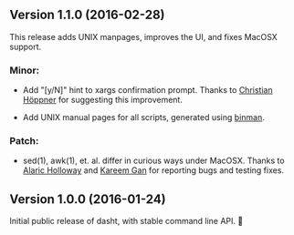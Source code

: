 ## Version 1.1.0 (2016-02-28)

This release adds UNIX manpages, improves the UI, and fixes MacOSX support.

### Minor:

  * Add "[y/N]" hint to xargs confirmation prompt.  Thanks to [Christian
    Höppner]( https://github.com/mkaito ) for suggesting this improvement.

  * Add UNIX manual pages for all scripts, generated using [binman](
    https://sunaku.github.io/binman ).

### Patch:

  * sed(1), awk(1), et. al. differ in curious ways under MacOSX.  Thanks to
    [Alaric Holloway]( https://github.com/skedastik ) and [Kareem Gan](
    https://github.com/magicalbanana ) for reporting bugs and testing fixes.

## Version 1.0.0 (2016-01-24)

Initial public release of dasht, with stable command line API. :birthday:
